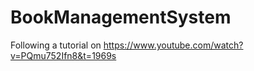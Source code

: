 # BookManagementSystem

Following a tutorial on https://www.youtube.com/watch?v=PQmu752Ifn8&t=1969s
